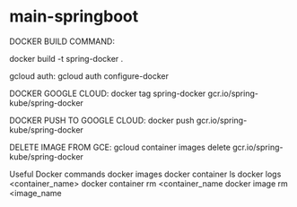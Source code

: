 # main-springboot


DOCKER BUILD COMMAND:

docker build -t spring-docker .

gcloud auth: gcloud auth configure-docker

DOCKER GOOGLE CLOUD: docker tag spring-docker gcr.io/spring-kube/spring-docker

DOCKER PUSH TO GOOGLE CLOUD: docker push gcr.io/spring-kube/spring-docker

DELETE IMAGE FROM GCE: gcloud container images delete gcr.io/spring-kube/spring-docker

Useful Docker commands docker images docker container ls docker logs <container_name> docker container rm <container_name docker image rm <image_name
